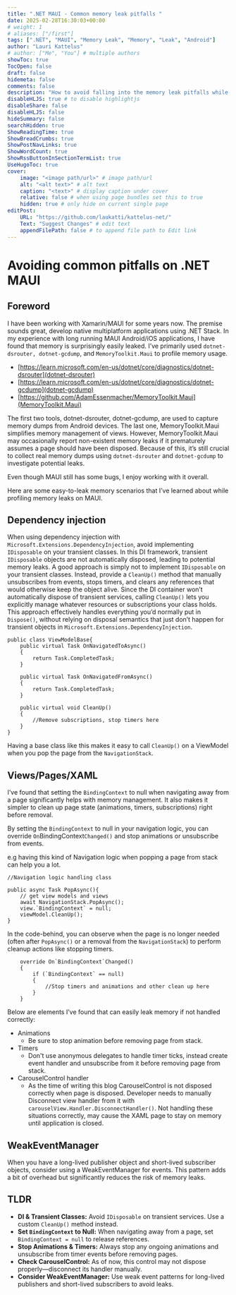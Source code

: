 ```yaml
---
title: ".NET MAUI - Common memory leak pitfalls "
date: 2025-02-28T16:30:03+00:00
# weight: 1
# aliases: ["/first"]
tags: [".NET", "MAUI", "Memory Leak", "Memory", "Leak", "Android"]
author: "Lauri Kattelus"
# author: ["Me", "You"] # multiple authors
showToc: true
TocOpen: false
draft: false
hidemeta: false
comments: false
description: "How to avoid falling into the memory leak pitfalls while working with .NET MAUI"
disableHLJS: true # to disable highlightjs
disableShare: false
disableHLJS: false
hideSummary: false
searchHidden: true
ShowReadingTime: true
ShowBreadCrumbs: true
ShowPostNavLinks: true
ShowWordCount: true
ShowRssButtonInSectionTermList: true
UseHugoToc: true
cover:
    image: "<image path/url>" # image path/url
    alt: "<alt text>" # alt text
    caption: "<text>" # display caption under cover
    relative: false # when using page bundles set this to true
    hidden: true # only hide on current single page
editPost:
    URL: "https://github.com/laukatti/kattelus-net/"
    Text: "Suggest Changes" # edit text
    appendFilePath: false # to append file path to Edit link
---
```

# Avoiding common pitfalls on .NET MAUI

## Foreword
 I have been working with Xamarin/MAUI for some years now. The premise sounds great, develop native multiplatform applications using .NET Stack.
 In my experience with long running MAUI Android/iOS applications, I have found that memory is surprisingly easily leaked.
 I’ve primarily used `dotnet-dsrouter, dotnet-gcdump`, and `MemoryToolkit.Maui` to profile memory usage.
 - [https://learn.microsoft.com/en-us/dotnet/core/diagnostics/dotnet-dsrouter](dotnet-dsrouter)
 - [https://learn.microsoft.com/en-us/dotnet/core/diagnostics/dotnet-gcdump](dotnet-gcdump)
 - [https://github.com/AdamEssenmacher/MemoryToolkit.Maui](MemoryToolkit.Maui)

The first two tools, dotnet-dsrouter, dotnet-gcdump, are used to capture memory dumps from Android devices. The last one, MemoryToolkit.Maui simplifies memory management of views. However, MemoryToolkit.Maui may occasionally report non-existent memory leaks if it prematurely assumes a page should have been disposed. Because of this, it’s still crucial to collect real memory dumps using `dotnet-dsrouter` and `dotnet-gcdump` to investigate potential leaks.

Even though MAUI still has some bugs, I enjoy working with it overall.

Here are some easy-to-leak memory scenarios that I’ve learned about while profiling memory leaks on MAUI.


## Dependency injection
When using dependency injection with `Microsoft.Extensions.DependencyInjection`, avoid implementing `IDisposable` on your transient classes. In this DI framework, transient `IDisposable` objects are not automatically disposed, leading to potential memory leaks.
A good approach is simply not to implement `IDisposable` on your transient classes. Instead, provide a `CleanUp()` method that manually unsubscribes from events, stops timers, and clears any references that would otherwise keep the object alive. Since the DI container won’t automatically dispose of transient services, calling `CleanUp()` lets you explicitly manage whatever resources or subscriptions your class holds. This approach effectively handles everything you’d normally put in `Dispose()`, without relying on disposal semantics that just don’t happen for transient objects in `Microsoft.Extensions.DependencyInjection`.

```
public class ViewModelBase{
    public virtual Task OnNavigatedToAsync()
    {
        return Task.CompletedTask;
    }

    public virtual Task OnNavigatedFromAsync()
    {
        return Task.CompletedTask;
    }

    public virtual void CleanUp()
    {
        //Remove subscriptions, stop timers here
    }
}
```
Having a base class like this makes it easy to call `CleanUp()` on a ViewModel when you pop the page from the `NavigationStack`.
## Views/Pages/XAML
I’ve found that setting the `BindingContext` to null when navigating away from a page significantly helps with memory management. It also makes it simpler to clean up page state (animations, timers, subscriptions) right before removal.

By setting the `BindingContext` to null in your navigation logic, you can override `On`BindingContext`Changed()` and stop animations or unsubscribe from events.

e.g having this kind of Navigation logic when popping a page from stack can help you a lot.

```
//Navigation logic handling class

public async Task PopAsync(){
    // get view models and views
    await NavigationStack.PopAsync();
    view.`BindingContext` = null;
    viewModel.CleanUp();
}
```
In the code-behind, you can observe when the page is no longer needed (often after `PopAsync()` or a removal from the `NavigationStack`) to perform cleanup actions like stopping timers.

```
	override On`BindingContext`Changed()
	{
		if (`BindingContext` == null)
		{
			//Stop timers and animations and other clean up here
		}
	}
```
Below are elements I’ve found that can easily leak memory if not handled correctly:
- Animations
    - Be sure to stop animation before removing page from stack.
- Timers
    - Don't use anonymous delegates to handle timer ticks, instead create event handler and unsubscribe from it before removing page from stack.
- CarouselControl handler
    - As the time of writing this blog CarouselControl is not disposed correctly when page is disposed. Developer needs to manually Disconnect view handler from it with `carouselView.Handler.DisconnectHandler()`.
Not handling these situations correctly, may cause the XAML page to stay on memory until application is closed.

## WeakEventManager
When you have a long-lived publisher object and short-lived subscriber objects, consider using a WeakEventManager for events. This pattern adds a bit of overhead but significantly reduces the risk of memory leaks.

## TLDR

- **DI & Transient Classes:** Avoid `IDisposable` on transient services. Use a custom `CleanUp()` method instead.
- **Set `BindingContext` to Null:** When navigating away from a page, set `BindingContext = null` to release references.
- **Stop Animations & Timers:** Always stop any ongoing animations and unsubscribe from timer events before removing pages.
- **Check CarouselControl:** As of now, this control may not dispose properly—disconnect its handler manually.
- **Consider WeakEventManager:** Use weak event patterns for long-lived publishers and short-lived subscribers to avoid leaks.
